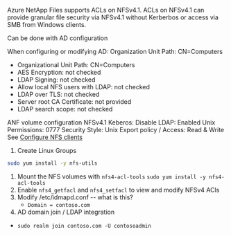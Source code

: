 
Azure NetApp Files supports ACLs on NFSv4.1. 
ACLs on NFSv4.1 can provide granular file security via NFSv4.1 without Kerberbos or access via SMB from Windows clients.

Can be done with AD configuration

When configuring or modifying AD:
Organization Unit Path: CN=Computers
  - Organizational Unit Path: CN=Computers
  - AES Encryption: not checked
  - LDAP Signing: not checked
  - Allow local NFS users with LDAP: not checked
  - LDAP over TLS: not checked
  - Server root CA Certificate: not provided
  - LDAP search scope: not checked

ANF volume configuration
NFSv4.1
Keberos: Disable
LDAP: Enabled
Unix Permissions: 0777
Security Style: Unix
Export policy / Access: Read & Write
See [Configure NFS clients](configure-nfs-clients.md)

1. Create Linux Groups
```bash
sudo yum install -y nfs-utils
```
1. Mount the NFS volumes with `nfs4-acl-tools`
`sudo yum install -y nfs4-acl-tools`
1. Enable `nfs4_getfacl` and `nfs4_setfacl` to view and modify NFSv4 ACls
1. Modify /etc/idmapd.conf -- what is this?
    - `Domain = contoso.com`
1. AD domain join / LDAP integration
 - `sudo realm join contoso.com -U contosoadmin`